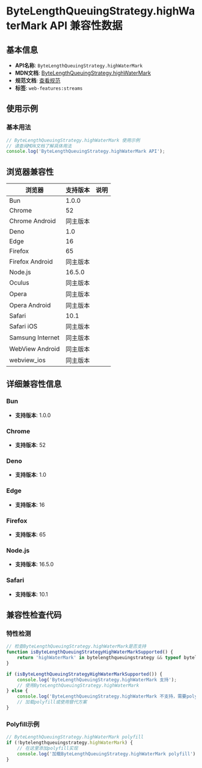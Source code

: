 # ByteLengthQueuingStrategy.highWaterMark API 兼容性数据

## 基本信息

- **API名称**: `ByteLengthQueuingStrategy.highWaterMark`
- **MDN文档**: [ByteLengthQueuingStrategy.highWaterMark](https://developer.mozilla.org/docs/Web/API/ByteLengthQueuingStrategy/highWaterMark)
- **规范文档**: [查看规范](https://streams.spec.whatwg.org/#ref-for-blqs-high-water-mark①)
- **标签**: `web-features:streams`

## 使用示例

### 基本用法

```javascript
// ByteLengthQueuingStrategy.highWaterMark 使用示例
// 请查阅MDN文档了解具体用法
console.log('ByteLengthQueuingStrategy.highWaterMark API');
```

## 浏览器兼容性

| 浏览器 | 支持版本 | 说明 |
|--------|----------|------|
| Bun | 1.0.0 |  |
| Chrome | 52 |  |
| Chrome Android | 同主版本 |  |
| Deno | 1.0 |  |
| Edge | 16 |  |
| Firefox | 65 |  |
| Firefox Android | 同主版本 |  |
| Node.js | 16.5.0 |  |
| Oculus | 同主版本 |  |
| Opera | 同主版本 |  |
| Opera Android | 同主版本 |  |
| Safari | 10.1 |  |
| Safari iOS | 同主版本 |  |
| Samsung Internet | 同主版本 |  |
| WebView Android | 同主版本 |  |
| webview_ios | 同主版本 |  |

## 详细兼容性信息

### Bun

- **支持版本**: 1.0.0

### Chrome

- **支持版本**: 52

### Deno

- **支持版本**: 1.0

### Edge

- **支持版本**: 16

### Firefox

- **支持版本**: 65

### Node.js

- **支持版本**: 16.5.0

### Safari

- **支持版本**: 10.1

## 兼容性检查代码

### 特性检测

```javascript
// 检查ByteLengthQueuingStrategy.highWaterMark是否支持
function isByteLengthQueuingStrategyHighWaterMarkSupported() {
    return 'highWaterMark' in bytelengthqueuingstrategy && typeof bytelengthqueuingstrategy.highWaterMark === 'function';
}

if (isByteLengthQueuingStrategyHighWaterMarkSupported()) {
    console.log('ByteLengthQueuingStrategy.highWaterMark 支持');
    // 使用ByteLengthQueuingStrategy.highWaterMark
} else {
    console.log('ByteLengthQueuingStrategy.highWaterMark 不支持，需要polyfill');
    // 加载polyfill或使用替代方案
}
```

### Polyfill示例

```javascript
// ByteLengthQueuingStrategy.highWaterMark polyfill
if (!bytelengthqueuingstrategy.highWaterMark) {
    // 在这里添加polyfill实现
    console.log('加载ByteLengthQueuingStrategy.highWaterMark polyfill');
}
```

